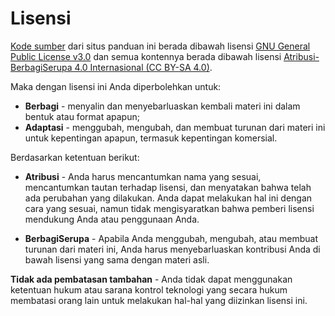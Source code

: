 # Lisensi

[Kode sumber](https://gitlab.com/langitketujuh/l7-docs) dari situs panduan ini berada dibawah lisensi [GNU General Public License v3.0](https://gitlab.com/langitketujuh/l7-docs/-/blob/master/LICENSE) dan semua kontennya berada dibawah lisensi [Atribusi-BerbagiSerupa 4.0 Internasional (CC BY-SA 4.0)](https://creativecommons.org/licenses/by-sa/4.0/deed.id).

Maka dengan lisensi ini Anda diperbolehkan untuk:

* **Berbagi** - menyalin dan menyebarluaskan kembali materi ini dalam bentuk atau format apapun;
* **Adaptasi** - menggubah, mengubah, dan membuat turunan dari materi ini
untuk kepentingan apapun, termasuk kepentingan komersial. 

Berdasarkan ketentuan berikut:

* **Atribusi** - Anda harus mencantumkan nama yang sesuai, mencantumkan tautan terhadap lisensi, dan menyatakan bahwa telah ada perubahan yang dilakukan. Anda dapat melakukan hal ini dengan cara yang sesuai, namun tidak mengisyaratkan bahwa pemberi lisensi mendukung Anda atau penggunaan Anda.

* **BerbagiSerupa** - Apabila Anda menggubah, mengubah, atau membuat turunan dari materi ini, Anda harus menyebarluaskan kontribusi Anda di bawah lisensi yang sama dengan materi asli.

**Tidak ada pembatasan tambahan** - Anda tidak dapat menggunakan ketentuan hukum atau sarana kontrol teknologi yang secara hukum membatasi orang lain untuk melakukan hal-hal yang diizinkan lisensi ini.
